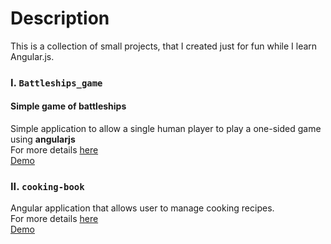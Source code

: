 Description
============

This is a collection of small projects, that I created just for fun while I learn Angular.js.


### I. `Battleships_game`

#### Simple game of battleships
Simple application to allow a single human player to play a one-sided game using **angularjs** <br />
For more details [here](https://github.com/oNora/angularjs_projects/tree/master/Battleships_game) <br />
[Demo](http://onora.github.io/angularjs_projects/Battleships_game/)

### II. `cooking-book`

Angular application that allows user to manage cooking recipes. <br />
For more details [here](https://github.com/oNora/angularjs_projects/tree/master/cooking-book) <br />
[Demo](http://onora.github.io/angularjs_projects/cooking-book)
